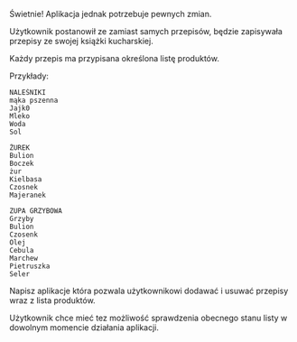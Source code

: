 Świetnie! Aplikacja jednak potrzebuje pewnych zmian.

Użytkownik postanowił ze zamiast samych przepisów, będzie zapisywała przepisy ze swojej książki kucharskiej.

Każdy przepis ma przypisana określona listę produktów.

Przykłady:

```
NALEŚNIKI
mąka pszenna
Jajk0
Mleko
Woda
Sol

ŻUREK
Bulion
Boczek
żur
Kielbasa
Czosnek
Majeranek

ZUPA GRZYBOWA
Grzyby
Bulion
Czosenk
Olej
Cebula
Marchew
Pietruszka
Seler
```

Napisz aplikacje która pozwala użytkownikowi dodawać i usuwać przepisy wraz z lista produktów.

Użytkownik chce mieć tez możliwość sprawdzenia obecnego stanu listy w dowolnym momencie działania aplikacji.